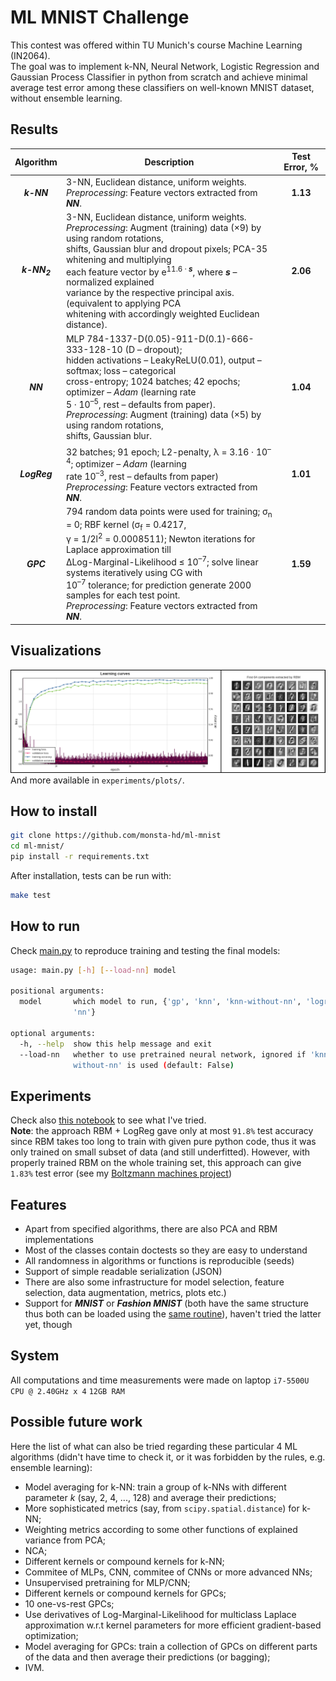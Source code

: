 # ML MNIST Challenge
This contest was offered within TU Munich's course Machine Learning (IN2064).<br>
The goal was to implement k-NN, Neural Network, Logistic Regression and Gaussian Process Classifier in 
python from scratch and achieve minimal average test error among these classifiers on well-known MNIST dataset, 
without ensemble learning.

## Results
| Algorithm | <div align="center">Description</div> | Test Error, % |
| :---: | :--- | :---: |
| ***k-NN*** | 3-NN, Euclidean distance, uniform weights.<br/>*Preprocessing*: Feature vectors extracted from ***NN***. | **1.13** |
| ***k-NN<sub>2</sub>*** | 3-NN, Euclidean distance, uniform weights.<br/>*Preprocessing*: Augment (training) data (&#215;9) by using random rotations,<br/>shifts, Gaussian blur and dropout pixels; PCA-35 whitening and multiplying<br/>each feature vector by e<sup>11.6 &#183; ***s***</sup>, where ***s*** &ndash; normalized explained<br/>variance by the respective principal axis. (equivalent to applying PCA<br/>whitening with accordingly weighted Euclidean distance). | **2.06** |
| ***NN*** | MLP 784-1337-D(0.05)-911-D(0.1)-666-333-128-10 (D &ndash; dropout);<br/>hidden activations &ndash; LeakyReLU(0.01), output &ndash; softmax; loss &ndash; categorical<br/>cross-entropy; 1024 batches; 42 epochs; optimizer &ndash; *Adam* (learning rate<br/>5 &#183; 10<sup>&ndash;5</sup>, rest &ndash; defaults from paper).<br/>*Preprocessing*: Augment (training) data (&#215;5) by using random rotations,<br/> shifts, Gaussian blur. | **1.04** |
| ***LogReg*** | 32 batches; 91 epoch; L2-penalty, &#955; = 3.16 &#183; 10<sup>&ndash;4</sup>; optimizer &ndash; *Adam* (learning<br/>rate 10<sup>&ndash;3</sup>, rest &ndash; defaults from paper)<br/>*Preprocessing*: Feature vectors extracted from ***NN***. | **1.01** |
| ***GPC*** | 794 random data points were used for training; &#963;<sub>n</sub> = 0; RBF kernel (&#963;<sub>f</sub> = 0.4217,<br/>&#947; = 1/2l<sup>2</sup> = 0.0008511); Newton iterations for Laplace approximation till<br/>&#916;Log-Marginal-Likelihood &leq; 10<sup>&ndash;7</sup>; solve linear systems iteratively using CG with<br/> 10<sup>&ndash;7</sup> tolerance; for prediction generate 2000 samples for each test point.<br/>*Preprocessing*: Feature vectors extracted from ***NN***. | **1.59** |

## Visualizations
![1](img/demo2.png)
And more available in `experiments/plots/`.

## How to install
```bash
git clone https://github.com/monsta-hd/ml-mnist
cd ml-mnist/
pip install -r requirements.txt
```
After installation, tests can be run with:
```bash
make test
```

## How to run
Check [main.py](main.py) to reproduce training and testing the final models:
```bash
usage: main.py [-h] [--load-nn] model

positional arguments:
  model       which model to run, {'gp', 'knn', 'knn-without-nn', 'logreg',
              'nn'}

optional arguments:
  -h, --help  show this help message and exit
  --load-nn   whether to use pretrained neural network, ignored if 'knn-
              without-nn' is used (default: False)
```

## Experiments
Check also [this notebook](https://nbviewer.jupyter.org/github/monsta-hd/ml-mnist/blob/master/experiments/cross_validations.ipynb) to see what I've tried.<br/>
**Note**: the approach RBM + LogReg gave only at most `91.8%` test accuracy since RBM takes too long to train with given pure python code, thus it was only trained on small subset of data (and still underfitted). However, with properly trained RBM on the whole training set, this approach can give `1.83%` test error (see my [Boltzmann machines project](https://github.com/monsta-hd/boltzmann-machines))

## Features
* Apart from specified algorithms, there are also PCA and RBM implementations
* Most of the classes contain doctests so they are easy to understand
* All randomness in algorithms or functions is reproducible (seeds)
* Support of simple readable serialization (JSON)
* There are also some infrastructure for model selection, feature selection, data augmentation, metrics, plots etc.)
* Support for ***MNIST*** or ***Fashion MNIST*** (both have the same structure thus both can be loaded using the [same routine](ml_mnist/utils/dataset.py)), haven't tried the latter yet, though

## System
All computations and time measurements were made on laptop `i7-5500U CPU @ 2.40GHz x 4` `12GB RAM`

## Possible future work
Here the list of what can also be tried regarding these particular 4 ML algorithms (didn't have time to check it, or it was forbidden by the rules, e.g. ensemble learning):
* Model averaging for k-NN: train a group of k-NNs with different parameter *k* (say, 2, 4, ..., 128) and average their predictions;
* More sophisticated metrics (say, from `scipy.spatial.distance`) for k-NN;
* Weighting metrics according to some other functions of explained variance from PCA;
* NCA;
* Different kernels or compound kernels for k-NN;
* Commitee of MLPs, CNN, commitee of CNNs or more advanced NNs;
* Unsupervised pretraining for MLP/CNN;
* Different kernels or compound kernels for GPCs;
* 10 one-vs-rest GPCs;
* Use derivatives of Log-Marginal-Likelihood for multiclass Laplace approximation w.r.t kernel parameters for more efficient gradient-based optimization;
* Model averaging for GPCs: train a collection of GPCs on different parts of the data and then average their predictions (or bagging);
* IVM.
